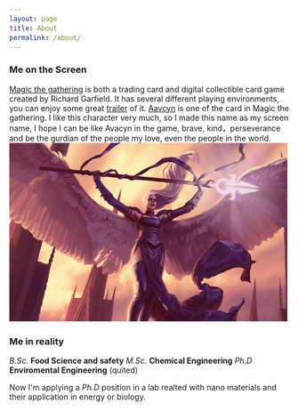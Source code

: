 ```yaml
---
layout: page
title: About
permalink: /about/
---
```

### Me on the Screen
[Magic the gathering](https://en.wikipedia.org/wiki/Magic:_The_Gathering) is both a trading card and digital collectible card game created by Richard Garfield. It has several different playing environments, you can enjoy some great [trailer](https://www.youtube.com/watch?v=ZOcCTSL7dmw&list=PLE80E6ECBCC4D51B4) of it.  [Aavcyn](https://mtg.gamepedia.com/Avacyn) is one of the card in Magic the gathering. I like this character very much, so I made this name as my screen name, I hope I can be like Avacyn in the game, brave, kind，perseverance and be the gurdian of the people my love, even the people in the world.
![avacyn](/assets/img/posts/avacyn1.jpg)

### Me in reality

*B.Sc.* **Food Science and safety**
*M.Sc.* **Chemical Engineering**
*Ph.D* **Enviromental Engineering** (quited)

Now I'm applying a *Ph.D* position in a lab realted with nano materials and their application in energy or biology.
